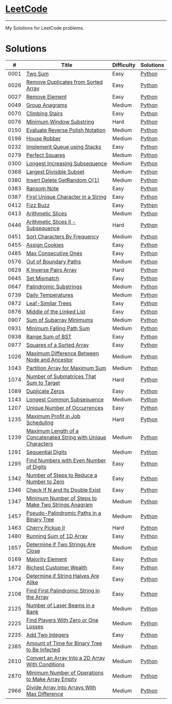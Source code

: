 # [LeetCode](https://leetcode.com/problemset/) 
---
My Solutions for LeetCode problems.

# Solutions
| # | Title | Difficulty | Solutions |
| - | - | - | - |
| 0001 | [Two Sum](https://leetcode.com/problems/two-sum/) | Easy | [Python](./Python/0001_two_sum.py) |
| 0026 | [Remove Duplicates from Sorted Array](https://leetcode.com/problems/remove-duplicates-from-sorted-array/) | Easy | [Python](./Python/0026_remove_duplicates_from_sorted_array.py) |
| 0027 | [Remove Element](https://leetcode.com/problems/remove-element/) | Easy | [Python](./Python/0027_remove_element.py) |
| 0049 | [Group Anagrams](https://leetcode.com/problems/group-anagrams/) | Medium | [Python](./Python/0049_group_anagrams.py) |
| 0070 | [Climbing Stairs](https://leetcode.com/problems/climbing-stairs) | Easy | [Python](./Python/0070_climbing_stairs.py) |
| 0076 | [Minimum Window Substring](https://leetcode.com/problems/minimum-window-substring/) | Hard | [Python](./Python/0076_minimum_window_substring.py) |
| 0150 | [Evaluate Reverse Polish Notation](https://leetcode.com/problems/evaluate-reverse-polish-notation/) | Medium | [Python](./Python/0150_evaluate_reverse_polish_notation.py) |
| 0198 | [House Robber](https://leetcode.com/problems/house-robber/) | Medium | [Python](./Python/0198_house_robber.py) |
| 0232 | [Implement Queue using Stacks](https://leetcode.com/problems/implement-queue-using-stacks/) | Easy | [Python](./Python/0232_implement_queue_using_stacks.py) |
| 0279 | [Perfect Squares](https://leetcode.com/problems/perfect-squares/) | Medium | [Python](./Python/0279_perfect_squares.py) |
| 0300 | [Longest Increasing Subsequence](https://leetcode.com/problems/longest-increasing-subsequence/) | Medium | [Python](./Python/0300_longest_increasing_subsequence.py) |
| 0368 | [Largest Divisible Subset](https://leetcode.com/problems/largest-divisible-subset/) | Medium | [Python](./Python/0368_largest_divisible_subset.py) |
| 0380 | [Insert Delete GetRandom O(1)](https://leetcode.com/problems/insert-delete-getrandom-o1/) | Medium | [Python](./Python/0380_insert_delete_getrandom_O(1).py) |
| 0383 | [Ransom Note](https://leetcode.com/problems/ransom-note/) | Easy | [Python](./Python/0383_ransom_note.py) |
| 0387 | [First Unique Character in a String](https://leetcode.com/problems/first-unique-character-in-a-string/) | Easy | [Python](./Python/0387_first_unique_character_in_a_string.py) |
| 0412 | [Fizz Buzz](https://leetcode.com/problems/fizz-buzz/) | Easy | [Pythpn](./Python/0412_fizz_buzz.py) |
| 0413 | [Arithmetic Slices](https://leetcode.com/problems/arithmetic-slices/) | Medium | [Python](./Python/0413_arithmatic_slices.py) |
| 0446 | [Arithmetic Slices II - Subsequence](https://leetcode.com/problems/arithmetic-slices-ii-subsequence/) | Hard | [Python](./Python/0446_arithmetic_slices_ii_subsequence.py) |
| 0451 | [Sort Characters By Frequency](https://leetcode.com/problems/sort-characters-by-frequency/) | Medium | [Python](./Python/0451_sort_characters_by_frequency.py) |
| 0455 | [Assign Cookies](https://leetcode.com/problems/assign-cookies/) | Easy | [Python](./Python/0455_assign_cookies.py) |
| 0485 | [Max Consecutive Ones](https://leetcode.com/problems/max-consecutive-ones/) | Easy | [Python](./Python/0485_max_consecutive_ones.py) |
| 0576 | [Out of Boundary Paths](https://leetcode.com/problems/out-of-boundary-paths/) | Medium | [Python](./Python/0576_out_of_boundary_paths.py) |
| 0629 | [K Inverse Pairs Array](https://leetcode.com/problems/k-inverse-pairs-array/) | Hard | [Python](./Python/0629_k_inverse_pairs_array.py) |
| 0645 | [Set Mismatch](https://leetcode.com/problems/set-mismatch/) | Easy | [Python](./Python/0645_set_mismatch.py) |
| 0647 | [Palindromic Substrings](https://leetcode.com/problems/palindromic-substrings/) | Medium | [Python](./Python/0647_palindromic_substrings.py) |
| 0739 | [Daily Temperatures](https://leetcode.com/problems/daily-temperatures/) | Medium | [Python](./Python/0739_daily_temperatures.py) |
| 0872 | [Leaf-Similar Trees](https://leetcode.com/problems/leaf-similar-trees/) | Easy | [Python](./Python/0872_leaf_similar_trees.py) |
| 0876 | [Middle of the Linked List](https://leetcode.com/problems/middle-of-the-linked-list/) | Easy | [Python](./Python/0876_middle_of_the_linked_list.py) |
| 0907 | [Sum of Subarray Minimums](https://leetcode.com/problems/sum-of-subarray-minimums/) | Medium | [Python](./Python/0907_sum_of_subarray_minimums.py) |
| 0931 | [Minimum Falling Path Sum](https://leetcode.com/problems/minimum-falling-path-sum/) | Medium | [Python](./Python/0931_minimum_falling_path_sum.py) |
| 0938 | [Range Sum of BST](https://leetcode.com/problems/range-sum-of-bst/) | Easy | [Python](./Python/0938_range_sum_of_bst.py) |
| 0977 | [Squares of a Sorted Array](https://leetcode.com/problems/squares-of-a-sorted-array/) | Easy | [Python](./Python/0977_squares_of_a_sorted_array.py) |
| 1026 | [Maximum Difference Between Node and Ancestor](https://leetcode.com/problems/maximum-difference-between-node-and-ancestor/) | Medium | [Python](./Python/1026_maximum_difference_between_node_and_ancestor.py) |
| 1043 | [Partition Array for Maximum Sum](https://leetcode.com/problems/partition-array-for-maximum-sum/) | Medium | [Python](./Python/1043_partition_array_for_maximum_sum.py) |
| 1074 | [Number of Submatrices That Sum to Target](https://leetcode.com/problems/number-of-submatrices-that-sum-to-target/) | Hard | [Python](./Python/1074_number_of_submatrices_that_sum_to_target.py) |
| 1089 | [Duplicate Zeros](https://leetcode.com/problems/duplicate-zeros/) | Easy | [Python](./Python/1089_duplicate_zeros.py) |
| 1143 | [Longest Common Subsequence](https://leetcode.com/problems/longest-common-subsequence/) | Medium | [Python](./Python/1143_longest_common_subsequence.py) |
| 1207 | [Unique Number of Occurrences](https://leetcode.com/problems/unique-number-of-occurrences/) | Easy | [Python](./Python/1207_unique_number_of_occurrences.py) |
| 1235 | [Maximum Profit in Job Scheduling](https://leetcode.com/problems/maximum-profit-in-job-scheduling/) | Hard | [Python](./Python/1235_maximum_profit_in_job_scheduling.py) |
| 1239 | [Maximum Length of a Concatenated String with Unique Characters](https://leetcode.com/problems/maximum-length-of-a-concatenated-string-with-unique-characters/) | Medium | [Python](./Python/1239_maximum_length_of_a_concatenated_string_with_unique_characters.py) |
| 1291 | [Sequential Digits](https://leetcode.com/problems/sequential-digits/) | Medium | [Python](./Python/1291_sequential_digits.py) |
| 1295 | [Find Numbers with Even Number of Digits](https://leetcode.com/problems/find-numbers-with-even-number-of-digits/) | Easy | [Python](./Python/1295_find_numbers_with_even_number_of_digits.py) |
| 1342 | [Number of Steps to Reduce a Number to Zero](https://leetcode.com/problems/number-of-steps-to-reduce-a-number-to-zero/) | Easy | [Python](./Python/1342_number_of_steps_to_reduce_a_number_to_zero.py) |
| 1346 | [Check If N and Its Double Exist](https://leetcode.com/problems/check-if-n-and-its-double-exist/) | Easy | [Python](./Python/1346_check_if_n_and_its_double_exist.py) |
| 1347 | [Minimum Number of Steps to Make Two Strings Anagram](https://leetcode.com/problems/minimum-number-of-steps-to-make-two-strings-anagram/) | Medium | [Python](./Python/1347_minimum_number_of_steps_to_make_two_strings_anagram.py) |
| 1457 | [Pseudo-Palindromic Paths in a Binary Tree](https://leetcode.com/problems/pseudo-palindromic-paths-in-a-binary-tree/) | Medium | [Python](./Python/1457_pseudo_palindromic_paths_in_a_binary_tree.py) |
| 1463 | [Cherry Pickup II](https://leetcode.com/problems/cherry-pickup-ii/) | Hard | [Python](./Python/1463_cherry_pickup_ii.py) |
| 1480 | [Running Sum of 1D Array](https://leetcode.com/problems/running-sum-of-1d-array/) | Easy | [Python](./Python/1480_running_sum_of_1d_array.py) |
| 1657 | [Determine if Two Strings Are Close](https://leetcode.com/problems/determine-if-two-strings-are-close/) | Medium | [Python](./Python/1657_determine_if_two_strings_are_close.py) |
| 0169 | [Majority Element](https://leetcode.com/problems/majority-element/) | Easy | [Python](./Python/0169_majority_element.py) |
| 1672 | [Richest Customer Wealth](https://leetcode.com/problems/richest-customer-wealth/) | Easy | [Python](./Python/1672_richest_customer_wealth.py) |
| 1704 | [Determine if String Halves Are Alike](https://leetcode.com/problems/determine-if-string-halves-are-alike/) | Easy | [Python](./Python/1704_determine_if_string_halves_are_alike.py) |
| 2108 | [Find First Palindromic String in the Array](https://leetcode.com/problems/find-first-palindromic-string-in-the-array/) | Easy | [Python](./Python/2108_find_first_palindromic_tring_in_the_array.py) |
| 2125 | [Number of Laser Beams in a Bank](https://leetcode.com/problems/number-of-laser-beams-in-a-bank/) | Medium | [Python](./Python/2125_number_of_laser_beams_in_a_bank.py) |
| 2225 | [Find Players With Zero or One Losses](https://leetcode.com/problems/find-players-with-zero-or-one-losses/) | Medium | [Python](./Python/2225_find_players_with_zero_or_one_losses.py) |
| 2235 | [Add Two Integers](https://leetcode.com/problems/add-two-integers/) | Easy | [Python](./Python/2235_add_two_integers.py) |
| 2385 | [Amount of Time for Binary Tree to Be Infected](https://leetcode.com/problems/amount-of-time-for-binary-tree-to-be-infected/) | Medium | [Python](./Python/2385_amount_of_time_for_binary_tree_to_be_infected.py) |
| 2610 | [Convert an Array Into a 2D Array With Conditions](https://leetcode.com/problems/convert-an-array-into-a-2d-array-with-conditions/) | Medium | [Python](./Python/2610_convert_an_array_into_a_2d_array_with_conditions.py) |
| 2870 | [Minimum Number of Operations to Make Array Empty](https://leetcode.com/problems/minimum-number-of-operations-to-make-array-empty/) | Medium | [Python](./Python/2870_minimum_number_of_operations_to_make_array_empty.py) |
| 2966 | [Divide Array Into Arrays With Max Difference](https://leetcode.com/problems/divide-array-into-arrays-with-max-difference/) | Medium | [Python](./Python/2966_divide_array_into_arrays_with_max_difference.py) |